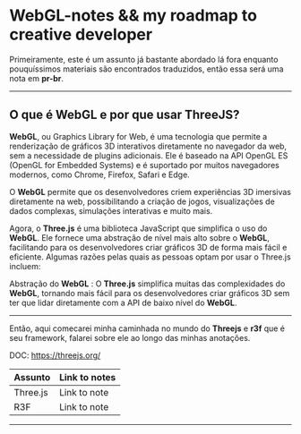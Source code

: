 # WebGL-notes && my roadmap to creative developer

Primeiramente, este é um assunto já bastante abordado lá fora enquanto pouquíssimos materiais são encontrados traduzidos, então essa será uma nota em **pr-br**.
_____

## O que é WebGL e por que usar ThreeJS?

**WebGL**, ou Graphics Library for Web, é uma tecnologia que permite a renderização de gráficos 3D interativos diretamente no navegador da web, sem a necessidade de plugins adicionais. Ele é baseado na API OpenGL ES (OpenGL for Embedded Systems) e é suportado por muitos navegadores modernos, como Chrome, Firefox, Safari e Edge.

O **WebGL** permite que os desenvolvedores criem experiências 3D imersivas diretamente na web, possibilitando a criação de jogos, visualizações de dados complexas, simulações interativas e muito mais.

Agora, o **Three.js** é uma biblioteca JavaScript que simplifica o uso do **WebGL**. Ele fornece uma abstração de nível mais alto sobre o **WebGL**, facilitando para os desenvolvedores criar gráficos 3D de forma mais fácil e eficiente. Algumas razões pelas quais as pessoas optam por usar o Three.js incluem:

Abstração do **WebGL** : O **Three.js** simplifica muitas das complexidades do **WebGL**, tornando mais fácil para os desenvolvedores criar gráficos 3D sem ter que lidar diretamente com a API de baixo nível do **WebGL**.
____

Então, aqui comecarei minha caminhada no mundo do **Threejs** e **r3f** que é seu framework, falarei sobre ele ao longo das minhas anotações.

DOC: https://threejs.org/

| Assunto   | Link to notes |
| --------- | ------------- |
| Three.js  | Link to note  |
| R3F       | Link to note  |
___

